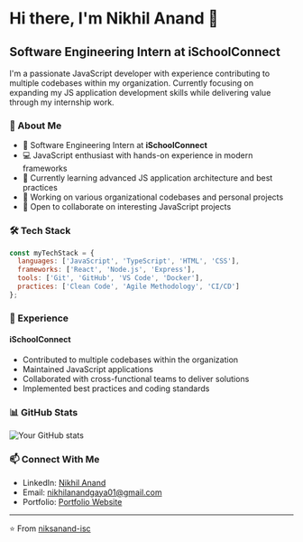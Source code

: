 # Hi there, I'm Nikhil Anand 👋

## Software Engineering Intern at iSchoolConnect

I'm a passionate JavaScript developer with experience contributing to multiple codebases within my organization. Currently focusing on expanding my JS application development skills while delivering value through my internship work.

### 🚀 About Me

- 💼 Software Engineering Intern at **iSchoolConnect**
- 💻 JavaScript enthusiast with hands-on experience in modern frameworks
- 🌱 Currently learning advanced JS application architecture and best practices
- 🔭 Working on various organizational codebases and personal projects
- 🤝 Open to collaborate on interesting JavaScript projects

### 🛠️ Tech Stack

```javascript
const myTechStack = {
  languages: ['JavaScript', 'TypeScript', 'HTML', 'CSS'],
  frameworks: ['React', 'Node.js', 'Express'],
  tools: ['Git', 'GitHub', 'VS Code', 'Docker'],
  practices: ['Clean Code', 'Agile Methodology', 'CI/CD']
};
```

### 💼 Experience

#### iSchoolConnect
- Contributed to multiple codebases within the organization
- Maintained JavaScript applications
- Collaborated with cross-functional teams to deliver solutions
- Implemented best practices and coding standards

### 📊 GitHub Stats

![Your GitHub stats](https://github-readme-stats.vercel.app/api?username=niksanand-isc&show_icons=true&theme=radical)

### 📫 Connect With Me

- LinkedIn: [Nikhil Anand](https://www.linkedin.com/in/nikhil-anand-0792981b2/)
- Email: nikhilanandgaya01@gmail.com
- Portfolio: [Portfolio Website](http://portfolio-git-portfolioreact-nikhil-anands-projects.vercel.app/)


---

⭐️ From [niksanand-isc](https://github.com/niksanand-isc)
